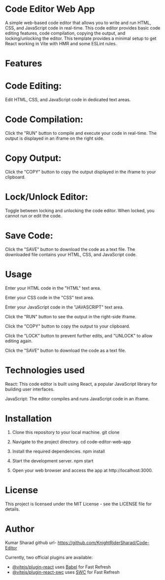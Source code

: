 # Code Editor Web App
A simple web-based code editor that allows you to write and run HTML, CSS, and JavaScript code in real-time. This code editor provides basic code editing features, code compilation, copying the output, and locking/unlocking the editor.
This template provides a minimal setup to get React working in Vite with HMR and some ESLint rules.

# Features
# Code Editing:
  Edit HTML, CSS, and JavaScript code in dedicated text areas.

# Code Compilation: 
  Click the "RUN" button to compile and execute your code in real-time. The output is displayed in an iframe on the right side.

# Copy Output: 
  Click the "COPY" button to copy the output displayed in the iframe to your clipboard.

# Lock/Unlock Editor: 
  Toggle between locking and unlocking the code editor. When locked, you cannot run or edit the code.

# Save Code: 
  Click the "SAVE" button to download the code as a text file. The downloaded file contains your HTML, CSS, and JavaScript code.
  

# Usage
Enter your HTML code in the "HTML" text area.

Enter your CSS code in the "CSS" text area.

Enter your JavaScript code in the "JAVASCRIPT" text area.

Click the "RUN" button to see the output in the right-side iframe.

Click the "COPY" button to copy the output to your clipboard.

Click the "LOCK" button to prevent further edits, and "UNLOCK" to allow editing again.

Click the "SAVE" button to download the code as a text file.

# Technologies used
React: This code editor is built using React, a popular JavaScript library for building user interfaces.

JavaScript: The editor compiles and runs JavaScript code in an iframe.

# Installation
1. Clone this repository to your local machine.
   git clone <repository-url>
   
2. Navigate to the project directory.
   cd code-editor-web-app
   
3. Install the required dependencies.
   npm install

4. Start the development server.
   npm start
   
5. Open your web browser and access the app at http://localhost:3000.

# License
This project is licensed under the MIT License - see the LICENSE file for details.

# Author
Kumar Sharad
github url- https://github.com/KnightRiderSharad/Code-Editor







Currently, two official plugins are available:

- [@vitejs/plugin-react](https://github.com/vitejs/vite-plugin-react/blob/main/packages/plugin-react/README.md) uses [Babel](https://babeljs.io/) for Fast Refresh
- [@vitejs/plugin-react-swc](https://github.com/vitejs/vite-plugin-react-swc) uses [SWC](https://swc.rs/) for Fast Refresh
